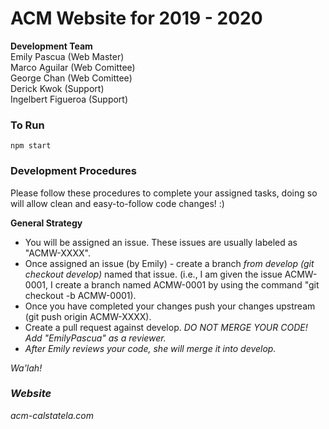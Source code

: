 # ACM Website for 2019 - 2020

<b>Development Team</b><br>
Emily Pascua (Web Master)<br>
Marco Aguilar (Web Comittee)<br>
George Chan (Web Comittee)<br>
Derick Kwok (Support)<br>
Ingelbert Figueroa (Support)<br>

### To Run

`npm start`

### Development Procedures

Please follow these procedures to complete your assigned tasks, doing so will allow clean and easy-to-follow code changes! :)<br>

<b>General Strategy</b>

<ul>
<li> You will be assigned an issue. These issues are usually labeled as "ACMW-XXXX".
<li> Once assigned an issue (by Emily) - create a branch <i>from develop (git checkout develop)</i> named that issue. (i.e., I am given the issue ACMW-0001, I create a branch named ACMW-0001 by using the command "git checkout -b ACMW-0001).
<li> Once you have completed your changes push your changes upstream (git push origin ACMW-XXXX). 
<li> Create a pull request against develop. <i>DO NOT MERGE YOUR CODE!<i> Add "EmilyPascua" as a reviewer. 
<li> After Emily reviews your code, she will merge it into develop.
</ul>
  
Wa'lah!

### Website

acm-calstatela.com
